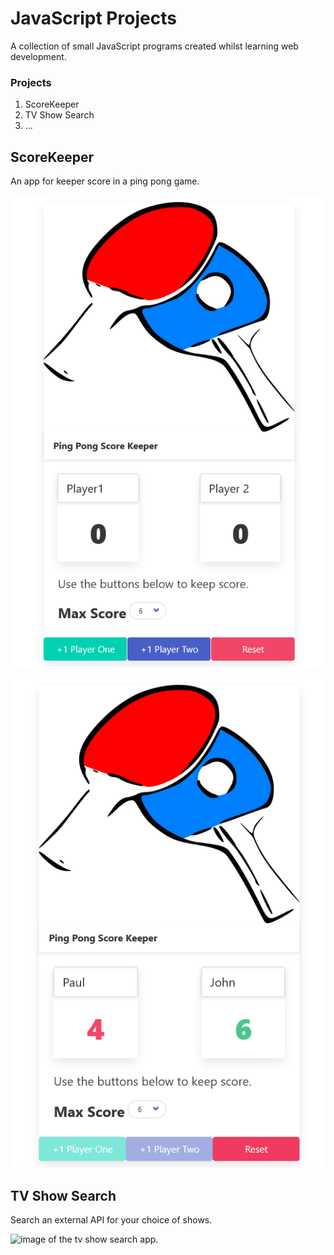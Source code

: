 # JavaScript Projects
 
A collection of small JavaScript programs created whilst learning web development.

### Projects

1. ScoreKeeper
2. TV Show Search
3. ...

## ScoreKeeper

An app for keeper score in a ping pong game.

![image of the score keeper app.](/ScoreKeeper/Images/scorekeeper1.png "Score Keeper app on page load.")

![image of the score keeper app.](/ScoreKeeper/Images/scorekeeper2.png "Score Keeper app after finishing a game.")

## TV Show Search

Search an external API for your choice of shows.

![image of the tv show search app.](/TVShowSearch/Images/tvshowsearch1.png "TV Show Search.")